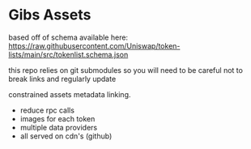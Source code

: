# Gibs Assets

based off of schema available here: https://raw.githubusercontent.com/Uniswap/token-lists/main/src/tokenlist.schema.json

this repo relies on git submodules so you will need to be careful not to break links and regularly update

constrained assets metadata linking.

- reduce rpc calls
- images for each token
- multiple data providers
- all served on cdn's (github)
